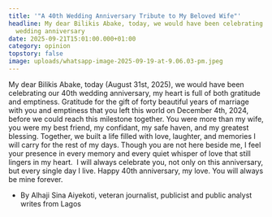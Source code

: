 ```yaml
---
title: '"A 40th Wedding Anniversary Tribute to My Beloved Wife"'
headline: My dear Bilikis Abake, today, we would have been celebrating our 40th
  wedding anniversary
date: 2025-09-21T15:01:00.000+01:00
category: opinion
topstory: false
image: uploads/whatsapp-image-2025-09-19-at-9.06.03-pm.jpeg
---
```

My dear Bilikis Abake, today (August 31st, 2025), we would have been celebrating our 40th wedding anniversary, my heart is full of both gratitude and emptiness.
Gratitude for the gift of forty beautiful years of marriage with you and emptiness that you left this world on December 4th, 2024, before we could reach this milestone together.
You were more than my wife, you were my best friend, my confidant, my safe haven, and my greatest blessing. Together, we built a life filled with love, laughter, and memories I will carry for the rest of my days.
Though you are not here beside me, I feel your presence in every memory and every quiet whisper of love that still lingers in my heart. 
I will always celebrate you, not only on this anniversary, but every single day I live.
Happy 40th anniversary, my love. You will always be mine forever.

* By Alhaji Sina Aiyekoti, veteran journalist, publicist and public analyst writes from Lagos
